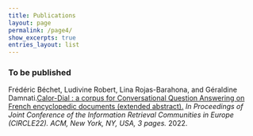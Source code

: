 ```yaml
---
title: Publications
layout: page
permalink: /page4/
show_excerpts: true
entries_layout: list
---
```


### To be published
<p>Frédéric Béchet, Ludivine Robert, Lina Rojas-Barahona, and Géraldine Damnati.<u>Calor-Dial : a corpus for Conversational Question Answering on French encyclopedic documents (extended abstract).</u><i> In Proceedings of Joint Conference of the Information Retrieval Communities in Europe (CIRCLE22). ACM, New York, NY, USA, 3 pages.</i> 2022.</p>

